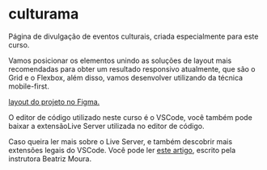 # culturama

Página de divulgação de eventos culturais, criada especialmente para este curso.

Vamos posicionar os elementos unindo as soluções de layout mais recomendadas para obter um resultado responsivo atualmente, que são o Grid e o Flexbox, além disso, vamos desenvolver utilizando da técnica mobile-first.

[layout do projeto no Figma.](https://www.figma.com/file/mC6DmuXPGWHYkMWOQD3khm/2713---Praticando-CSS%3A-Grid-e-Flexbox?type=design&node-id=79-289&mode=design&t=MHPAPjTf8f56ycpZ-0)


O editor de código utilizado neste curso é o VSCode, você também pode baixar a extensãoLive Server utilizada no editor de código.

Caso queira ler mais sobre o Live Server, e também descobrir mais extensões legais do VSCode. Você pode ler [este artigo](https://www.alura.com.br/artigos/extensoes-vs-code-descubra-as-mais-usadas?_gl=1*1oalc1e*_ga*MTkzNTE4MTgxMy4xNjkxMzgzNjg4*_ga_1EPWSW3PCS*MTcwMjU4MzYxMC4xMTguMS4xNzAyNTg0MTM2LjAuMC4w*_fplc*Z0I1Wm9hS21EVEpKQWlqRmwxV3JpenZjZGR6VCUyQnB4WllRQ2F5YW9BTG9SRE9WSGlERmlTcTdiSERiaCUyRnYlMkJNZFQ2bmdGUm04dSUyRnclMkI5aEZVS0ZBR1FibUxIeFRQZ1F6a0JaJTJGRHROOFNLalBNSE9nY25lNWRPQyUyRjFDR090VEElM0QlM0Q.), escrito pela instrutora Beatriz Moura.

